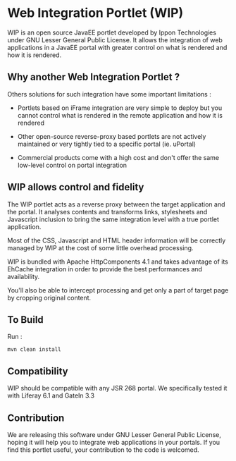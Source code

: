 Web Integration Portlet (WIP)
=======================

WIP is an open source JavaEE portlet developed by Ippon Technologies under GNU Lesser General Public License.
It allows the integration of web applications in a JavaEE portal with greater control on what is rendered and how it is rendered.

Why another Web Integration Portlet ?
-------------------------------------

Others solutions for such integration have some important limitations :

 * Portlets based on iFrame integration are very simple to deploy but you cannot control what is rendered in the remote application and how it is rendered

 * Other open-source reverse-proxy based portlets are not actively maintained or very tightly tied to a specific portal (ie. uPortal)

 * Commercial products come with a high cost and don't offer the same low-level control on portal integration

WIP allows control and fidelity
-------------------------------
 
The WIP portlet acts as a reverse proxy between the target application and the portal. It analyses contents and transforms links, stylesheets and Javascript inclusion to bring the same integration level with a true portlet application.

Most of the CSS, Javascript and HTML header information will be correctly managed by WIP at the cost of some little overhead processing.

WIP is bundled with Apache HttpComponents 4.1 and takes advantage of its EhCache integration in order to provide the best performances and availability.

You'll also be able to intercept processing and get only a part of target page by cropping original content.


To Build
--------
Run :

	mvn clean install

Compatibility
-------------
WIP should be compatible with any JSR 268 portal. We specifically tested it with Liferay 6.1 and GateIn 3.3

Contribution
------------
We are releasing this software under GNU Lesser General Public License, hoping it will help you to integrate web applications in your portals.
If you find this portlet useful, your contribution to the code is welcomed.
